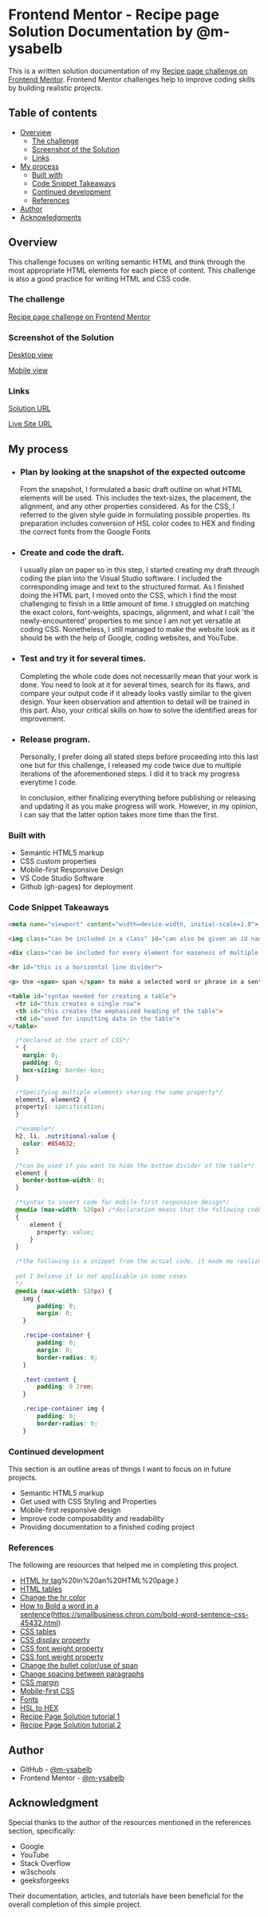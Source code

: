 # Frontend Mentor - Recipe page Solution Documentation by @m-ysabelb

This is a written solution documentation of my [Recipe page challenge on Frontend Mentor](https://www.frontendmentor.io/challenges/recipe-page-KiTsR8QQKm). Frontend Mentor challenges help to improve coding skills by building realistic projects. 


## Table of contents

- [Overview](#overview)
  - [The challenge](#the-challenge)
  - [Screenshot of the Solution](#screenshot)
  - [Links](#links)
- [My process](#my-process)
  - [Built with](#built-with)
  - [Code Snippet Takeaways](#code-snippet-takeaways)
  - [Continued development](#continued-development)
  - [References](#references)
- [Author](#author)
- [Acknowledgments](#acknowledgments)

## Overview
This challenge focuses on writing semantic HTML and think through the most appropriate HTML elements for each piece of content. This challenge is also a good practice for writing HTML and CSS code.


### The challenge
[Recipe page challenge on Frontend Mentor](https://www.frontendmentor.io/challenges/recipe-page-KiTsR8QQKm)

### Screenshot of the Solution
[Desktop view](./screenshots/Simple%20Omelette%20Recipe%20-%20Desktop%20view.png)

[Mobile view](./screenshots/Simple%20Omelette%20Recipe%20-%20Mobile%20view.png)

### Links
[Solution URL](https://github.com/m-ysabelb/recipe-page-frontend-mentor-challenge)

[Live Site URL](https://m-ysabelb.github.io/recipe-page-frontend-mentor-challenge/)

## My process
- ### Plan by looking at the snapshot of the expected outcome
  From the snapshot, I formulated a basic draft outline on what HTML elements will be used. This includes the text-sizes, the placement, the alignment, and any other properties considered. As for the CSS, I referred to the given style guide in formulating possible properties. Its preparation includes conversion of HSL color codes to HEX and finding the correct fonts from the Google Fonts

- ### Create and code the draft.
  I usually plan on paper so in this step, I started creating my draft through coding the plan into the Visual Studio software. I included the corresponding image and text to the structured format. As I finished doing the HTML part, I moved onto the CSS, which I find the most challenging to finish in a little amount of time. I struggled on matching the exact colors, font-weights, spacings, alignment, and what I call 'the newly-encountered' properties to me since I am not yet versatile at coding CSS. Nonetheless, I still managed to make the website look as it should be with the help of Google, coding websites, and YouTube.

- ### Test and try it for several times.
  Completing the whole code does not necessarily mean that your work is done. You need to look at it for several times, search for its flaws, and compare your output code if it already looks vastly similar to the given design. Your keen observation and attention to detail will be trained in this part. Also, your critical skills on how to solve the identified areas for improvement.

- ### Release program.
  Personally, I prefer doing all stated steps before proceeding into this last one but for this challenge, I released my code twice due to multiple iterations of the aforementioned steps. I did it to track my progress everytime I code.

  In conclusion, either finalizing everything before publishing or releasing and updating it as you make progress will work. However, in my opinion, I can say that the latter option takes more time than the first.

### Built with
- Semantic HTML5 markup
- CSS custom properties
- Mobile-first Responsive Design
- VS Code Studio Software
- Github (gh-pages) for deployment

### Code Snippet Takeaways
```html
<meta name="viewport" content="width=device-width, initial-scale=1.0"> <--- declared in the HTML head to display site properly based on user's device

<img class="can be included in a class" id="can also be given an id name" src="./folder-name/another-folder-name/filename.file-extension" alt="">

<div class="can be included for every element for easeness of multiple styling in CSS"> </div>

<hr id="this is a horizontal line divider">

<p> Use <span> span </span> to make a selected word or phrase in a sentence styled. </p>

<table id="syntax needed for creating a table">
  <tr id="this creates a single row">
  <th id="this creates the emphasized heading of the table">
  <td id="used for inputting data in the table">
</table>

```

```css
  /*declared at the start of CSS*/
  * {
    margin: 0;
    padding: 0;
    box-sizing: border-box;
  }

  /*Specifying multiple elements sharing the same property*/
  element1, element2 {
  property1: specification;
  }

  /*example*/
  h2, li, .nutritional-value {
    color: #854632;
  }

  /*can be used if you want to hide the bottom divider of the table*/
  element {
    border-bottom-width: 0;
  }

  /*syntax to insert code for mobile-first responsive design*/
  @media (max-width: 520px) /*declaration means that the following code will take effect if width is 520px and below*/
  {
      element {
        property: value;
      }
  }

  /*the following is a snippet from the actual code. it made me realized that if you want to extend the content to the sides or top and below of the mobile view, just set the property (especially the paddings and margins) into zero
  
  yet I believe it is not applicable in some cases
  */
  @media (max-width: 520px) {
    img {
        padding: 0;
        margin: 0;
    }

    .recipe-container {
        padding: 0;
        margin: 0;
        border-radius: 0;
    }

    .text-content {
        padding: 0 2rem;
    }

    .recipe-container img {
        padding: 0;
        border-radius: 0;
    }

```

### Continued development
This section is an outline areas of things I want to focus on in future projects.

- Semantic HTML5 markup
- Get used with CSS Styling and Properties
- Mobile-first responsive design
- Improve code composability and readability
- Providing documentation to a finished coding project

### References
The following are resources that helped me in completing this project.

- [HTML hr tag](https://www.w3schools.com/tags/tag_hr.asp#:~:text=The%20element%20is%20most,change)%20in%20an%20HTML%20page.)
- [HTML tables](https://www.w3schools.com/html/html_tables.asp)
- [Change the hr color](https://www.tutorialrepublic.com/faq/how-to-change-the-color-of-an-hr-element-using-css.php#:~:text=You%20can%20simply%20use%20the,value%20of%20the%20height%20property.)
- [How to Bold a word in a sentence](https://stackoverflow.com/questions/9058425/how-to-bold-words-within-a-paragraph-in-html-css)(https://smallbusiness.chron.com/bold-word-sentence-css-45432.html)
- [CSS tables](https://www.w3schools.com/css/css_table.asp)
- [CSS display property](https://www.w3schools.com/css/css_display_visibility.asp)
- [CSS font weight property](https://www.w3schools.com/cssref/pr_font_weight.php)
- [CSS font weight property](https://www.w3schools.com/cssref/pr_font_weight.php)
- [Change the bullet color/use of span](https://www.geeksforgeeks.org/how-to-change-the-color-of-bullets-using-css/)
- [Change spacing between paragraphs](https://stackoverflow.com/questions/41253908/changing-spacing-between-paragraphs-and-inside-of-paragraphs)
- [CSS margin](https://www.w3schools.com/css/css_margin.asp)
- [Mobile-first CSS](https://medium.com/@pete.davis/mobile-first-css-89d16c91e6b3)
- [Fonts](fonts.google.com)
- [HSL to HEX](https://htmlcolors.com/hsl-to-hex)
- [Recipe Page Solution tutorial 1](https://www.youtube.com/watch?v=wF2DLQGeJS0)
- [Recipe Page Solution tutorial 2](https://www.youtube.com/watch?v=JeagPId2y54)

## Author
- GitHub - [@m-ysabelb](https://github.com/m-ysabelb)
- Frontend Mentor - [@m-ysabelb](https://www.frontendmentor.io/profile/m-ysabelb)

## Acknowledgment
Special thanks to the author of the resources mentioned in the references section, specifically:
- Google
- YouTube
- Stack Overflow
- w3schools
- geeksforgeeks

Their documentation, articles, and tutorials have been beneficial for the overall completion of this simple project.
